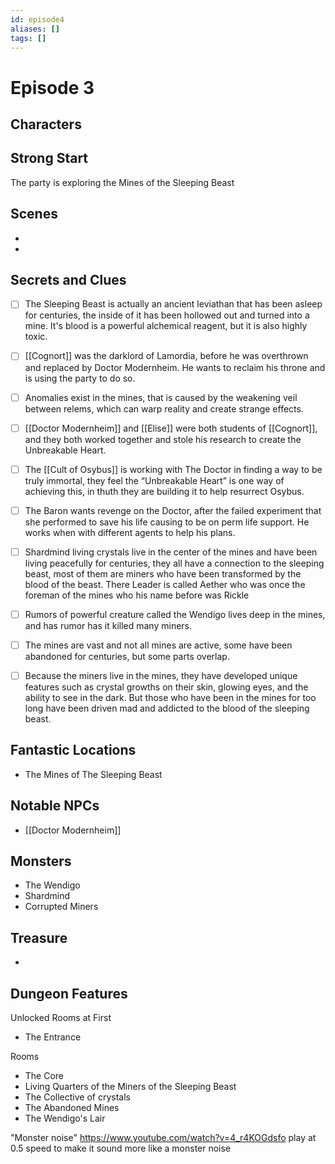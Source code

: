 ```yaml
---
id: episode4
aliases: []
tags: []
---
```


# Episode 3

## Characters

## Strong Start
The party is exploring the Mines of the Sleeping Beast

## Scenes
- 
- 

## Secrets and Clues

- [ ]  The Sleeping Beast is actually an ancient leviathan that has been asleep for centuries, the inside of it has been hollowed out and turned into a mine. It's blood is a powerful alchemical reagent, but it is also highly toxic.
- [ ] [[Cognort]] was the darklord of Lamordia, before he was overthrown and replaced by Doctor Modernheim. He wants to reclaim his throne and is using the party to do so.
- [ ] Anomalies exist in the mines, that is caused by the weakening veil between relems, which can warp reality and create strange effects.
- [ ] [[Doctor Modernheim]] and [[Elise]] were both students of [[Cognort]], and they both worked together and stole his research to create the Unbreakable Heart.
- [ ]  The [[Cult of Osybus]] is working with The Doctor in finding a way to be truly immortal, they feel the “Unbreakable Heart” is one way of achieving this, in thuth they are building it to help resurrect Osybus.

- [ ]  The Baron wants revenge on the Doctor, after the failed experiment that she performed to save his life causing to be on perm life support. He works when with different agents to help his plans.

- [ ] Shardmind living crystals live in the center of the mines and have been living peacefully for centuries, they all have a connection to the sleeping beast, most of them are miners who have been transformed by the blood of the beast. There Leader is called Aether who was once the foreman of the mines who his name before was Rickle

- [ ] Rumors of powerful creature called the Wendigo lives deep in the mines, and has rumor has it killed many miners.

- [ ] The mines are vast and not all mines are active, some have been abandoned for centuries, but some parts overlap.

- [ ] Because the miners live in the mines, they have developed unique features such as crystal growths on their skin, glowing eyes, and the ability to see in the dark. But those who have been in the mines for too long have been driven mad and addicted to the blood of the sleeping beast.

## Fantastic Locations

- The Mines of The Sleeping Beast

## Notable NPCs

- [[Doctor Modernheim]]

## Monsters

- The Wendigo
- Shardmind
- Corrupted Miners

## Treasure

- 

## Dungeon Features


Unlocked Rooms at First
- The Entrance

Rooms 
- The Core
- Living Quarters of the Miners of the Sleeping Beast
- The Collective of crystals
- The Abandoned Mines
- The Wendigo's Lair


"Monster noise"
https://www.youtube.com/watch?v=4_r4KOGdsfo play at 0.5 speed to make it sound more like a monster noise

